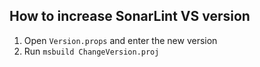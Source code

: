## How to increase SonarLint VS version

1. Open `Version.props` and enter the new version
2. Run `msbuild ChangeVersion.proj`
